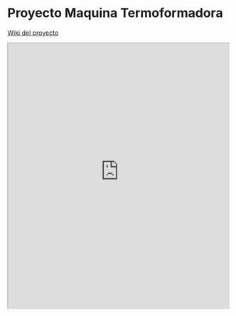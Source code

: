 Proyecto Maquina Termoformadora
======
[Wiki del proyecto](https://github.com/diegob94/taller/wiki)
<iframe src="http://www.staggeringbeauty.com/" style="border: 1px inset #ddd" width="498" height="598"></iframe>
